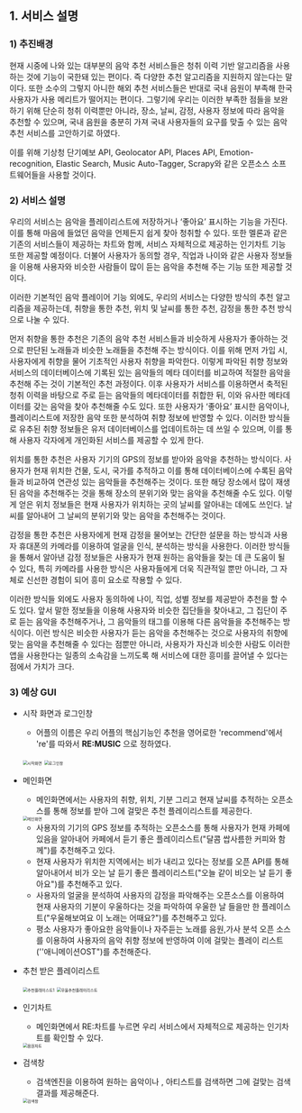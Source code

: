 ## 1. 서비스 설명

### 1) 추진배경

  현재 시중에 나와 있는 대부분의 음악 추천 서비스들은 청취 이력 기반 알고리즘을 사용하는 것에 기능이 국한돼 있는 편이다. 즉 다양한 추천 알고리즘을 지원하지 않는다는 말이다. 또한 소수의 그렇지 아니한 해외 추천 서비스들은 반대로 국내 음원이 부족해 한국 사용자가 사용 메리트가 떨어지는 편이다. 그렇기에 우리는 이러한 부족한 점들을 보완하기 위해 단순히 청취 이력뿐만 아니라, 장소, 날씨, 감정, 사용자 정보에 따라 음악을 추천할 수 있으며, 국내 음원을 충분히 가져 국내 사용자들의 요구를 맞출 수 있는 음악 추천 서비스를 고안하기로 하였다.

  이를 위해 기상청 단기예보 API, Geolocator API, Places API, Emotion-recognition, Elastic Search, Music Auto-Tagger, Scrapy와 같은 오픈소스 소프트웨어들을 사용할 것이다.

### 2) 서비스 설명

  우리의 서비스는 음악을 플레이리스트에 저장하거나 ‘좋아요’ 표시하는 기능을 가진다. 이를 통해 마음에 들었던 음악을 언제든지 쉽게 찾아 청취할 수 있다. 또한 멜론과 같은 기존의 서비스들이 제공하는 차트와 함께, 서비스 자체적으로 제공하는 인기차트 기능 또한 제공할 예정이다. 더불어 사용자가 동의할 경우, 직업과 나이와 같은 사용자 정보들을 이용해 사용자와 비슷한 사람들이 많이 듣는 음악을 추천해 주는 기능 또한 제공할 것이다.

   이러한 기본적인 음악 플레이어 기능 외에도, 우리의 서비스는 다양한 방식의 추천 알고리즘을 제공하는데, 취향을 통한 추천, 위치 및 날씨를 통한 추천, 감정을 통한 추천 방식으로 나눌 수 있다. 

   먼저 취향을 통한 추천은 기존의 음악 추천 서비스들과 비슷하게 사용자가 좋아하는 것으로 판단된 노래들과 비슷한 노래들을 추천해 주는 방식이다. 이를 위해 먼저 가입 시, 사용자에게 취향을 물어 기초적인 사용자 취향을 파악한다. 이렇게 파악된 취향 정보와 서비스의 데이터베이스에 기록된 있는 음악들의 메타 데이터를 비교하여 적절한 음악을 추천해 주는 것이 기본적인 추천 과정이다. 이후 사용자가 서비스를 이용하면서 축적된 청취 이력을 바탕으로 주로 듣는 음악들의 메타데이터를 취합한 뒤, 이와 유사한 메타데이터를 갖는 음악을 찾아 추천해줄 수도 있다. 또한 사용자가 ‘좋아요’ 표시한 음악이나, 플레이리스트에 저장한 음악 또한 분석하여 취향 정보에 반영할 수 있다. 이러한 방식들로 유추된 취향 정보들은 유저 데이터베이스를 업데이트하는 데 쓰일 수 있으며, 이를 통해 사용자 각자에게 개인화된 서비스를 제공할 수 있게 한다. 

   위치를 통한 추천은 사용자 기기의 GPS의 정보를 받아와 음악을 추천하는 방식이다. 사용자가 현재 위치한 건물, 도시, 국가를 추적하고 이를 통해 데이터베이스에 수록된 음악들과 비교하여 연관성 있는 음악들을 추천해주는 것이다. 또한 해당 장소에서 많이 재생된 음악을 추천해주는 것을 통해 장소의 분위기와 맞는 음악을 추천해줄 수도 있다. 이렇게 얻은 위치 정보들은 현재 사용자가 위치하는 곳의 날씨를 알아내는 데에도 쓰인다. 날씨를 알아내어 그 날씨의 분위기와 맞는 음악을 추천해주는 것이다.

   감정을 통한 추천은 사용자에게 현재 감정을 물어보는 간단한 설문을 하는 방식과 사용자 휴대폰의 카메라를 이용하여 얼굴을 인식, 분석하는 방식을 사용한다. 이러한 방식들을 통해서 알아낸 감정 정보들은 사용자가 현재 원하는 음악들을 찾는 데 큰 도움이 될 수 있다, 특히 카메라를 사용한 방식은 사용자들에게 더욱 직관적일 뿐만 아니라, 그 자체로 신선한 경험이 되어 흥미 요소로 작용할 수 있다.

   이러한 방식들 외에도 사용자 동의하에 나이, 직업, 성별 정보를 제공받아 추천을 할 수도 있다. 앞서 말한 정보들을 이용해 사용자와 비슷한 집단들을 찾아내고, 그 집단이 주로 듣는 음악을 추천해주거나, 그 음악들의 태그를 이용해 다른 음악들을 추천해주는 방식이다. 이런 방식은 비슷한 사용자가 듣는 음악을 추천해주는 것으로 사용자의 취향에 맞는 음악을 추천해줄 수 있다는 점뿐만 아니라, 사용자가 자신과 비슷한 사람도 이러한 앱을 사용한다는 일종의 소속감을 느끼도록 해 서비스에 대한 흥미를 끌어낼 수 있다는 점에서 가치가 크다.

### 3) 예상 GUI

- 시작 화면과 로그인창

  - 어플의 이름은 우리 어플의 핵심기능인 추천을 영어로한 'recommend'에서 're'를 따와서 **RE:MUSIC** 으로 정하였다.

  <img src="C:\Users\USER\Desktop\22-2 수업\오픈소스 소프트웨어\오픈소스팀플\오픈소스ui\시작 화면.png" alt="시작화면" style="zoom:50%;" /> <img src="C:\Users\USER\Desktop\22-2 수업\오픈소스 소프트웨어\오픈소스팀플\오픈소스ui\로그인.png" alt="로그인창" style="zoom:50%;" />



- 메인화면

  - 메인화면에서는 사용자의 취향, 위치, 기분 그리고 현재 날씨를 추적하는 오픈소스를 통해 정보를 받아 그에 걸맞은 추천 플레이리스트를 제공한다. 

  <img src="C:\Users\USER\Desktop\22-2 수업\오픈소스 소프트웨어\오픈소스팀플\오픈소스ui\메인 화면.png" alt="메인화면" style="zoom:50%;" />

   

  - 사용자의 기기의 GPS 정보를 추적하는 오픈소스를 통해 사용자가 현재 카페에 있음을 알아내어 카페에서 듣기 좋은 플레이리스트("달콤 쌉사름한 커피와 함께")를 추천해주고 있다. 
  - 현재 사용자가 위치한 지역에서는 비가 내리고 있다는 정보를 오픈 API를 통해 알아내어서 비가 오는 날 듣기 좋은 플레이리스트("오늘 같이 비오는 날 듣기 좋아요")를 추천해주고 있다.
  - 사용자의 얼굴을 분석하여 사용자의 감정을 파악해주는 오픈소스를 이용하여 현재 사용자의 기분이 우울하다는 것을 파악하여 우울한 날 들을만 한 플레이스트("우울해보여요 이 노래는 어때요?")를 추천해주고 있다.
  - 평소 사용자가 좋아요한 음악들이나 자주듣는 노래를 음원,가사 분석 오픈 소스를 이용하여  사용자의 음악 취향 정보에 반영하여 이에 걸맞는 플레이 리스트(''애니메이션OST")를 추천해준다.

- 추천 받은 플레이리스트 

  <img src="C:\Users\USER\Desktop\22-2 수업\오픈소스 소프트웨어\오픈소스팀플\오픈소스ui\플레이리스트- 위치(카페).png" alt="추천플레이스트1" style="zoom:50%;" /> <img src="C:\Users\USER\Desktop\22-2 수업\오픈소스 소프트웨어\오픈소스팀플\오픈소스ui\플레이리스트-기분(우울).png" alt="우울추천플레이리스트" style="zoom:50%;" />



- 인기차트

  - 메인화면에서 RE:차트를 누르면 우리 서비스에서 자체적으로 제공하는 인기차트를 확인할 수 있다.

  <img src="C:\Users\USER\Desktop\22-2 수업\오픈소스 소프트웨어\오픈소스팀플\오픈소스ui\차트.png" alt="음원차트" style="zoom:50%;" />

- 검색창

  - 검색엔진을 이용하여 원하는 음악이나 , 아티스트를 검색하면 그에 걸맞는 검색 결과를 제공해준다.

  <img src="C:\Users\USER\Desktop\22-2 수업\오픈소스 소프트웨어\오픈소스팀플\오픈소스ui\검색창.png" alt="검색창" style="zoom:50%;" />

  